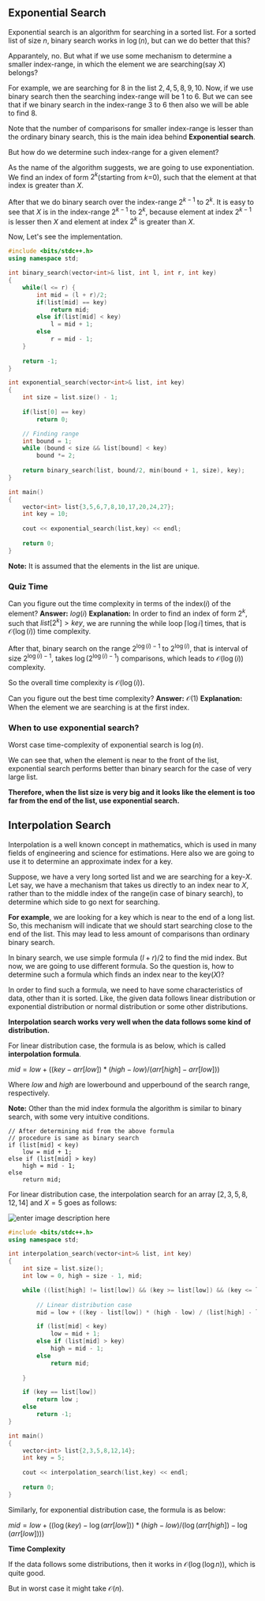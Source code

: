## Exponential Search

Exponential search is an algorithm for searching in a sorted list. For a sorted list of size $n$, binary search works in $\log{(n)}$, but can we do better that this?

Apparantely, no. But what if we use some mechanism to determine a smaller index-range, in which the element we are searching(say $X$) belongs?

For example, we are searching for $8$ in the list ${2,4,5,8,9,10}$. Now, if we use binary search then the searching index-range will be $1$ to $6$. But we can see that if we binary search in the index-range $3$ to $6$ then also we will be able to find $8$.

Note that the number of comparisons for smaller index-range is lesser than the ordinary binary search, this is the main idea behind **Exponential search**.

But how do we determine such index-range for a given element?

As the name of the algorithm suggests, we are going to use exponentiation. We find an index of form $2^k$(starting from $k$=$0$), such that the element at that index is greater than $X$.

After that we do binary search over the index-range $2^{k-1}$ to $2^k$. It is easy to see that $X$ is in the index-range $2^{k-1}$ to $2^k$, because element at index $2^{k-1}$ is lesser then $X$ and element at index $2^k$ is greater than $X$.

Now, Let's see the implementation.

```cpp
#include <bits/stdc++.h>
using namespace std;

int binary_search(vector<int>& list, int l, int r, int key)
{
    while(l <= r) {
    	int mid = (l + r)/2;
    	if(list[mid] == key)
    		return mid;
    	else if(list[mid] < key)
    		l = mid + 1;
    	else
    		r = mid - 1;
    }
    
    return -1; 
}

int exponential_search(vector<int>& list, int key)
{
	int size = list.size() - 1;
	
	if(list[0] == key)
		return 0;

	// Finding range
    int bound = 1;
    while (bound < size && list[bound] < key)
        bound *= 2;
	
    return binary_search(list, bound/2, min(bound + 1, size), key);
}

int main()
{
	vector<int> list{3,5,6,7,8,10,17,20,24,27};
	int key = 10;
	
	cout << exponential_search(list,key) << endl;
	
	return 0;
}
```
**Note:** It is assumed that the elements in the list are unique.

### Quiz Time
Can you figure out the time complexity in terms of the index($i$) of the element?
**Answer:** $log(i)$
**Explanation:** In order to find an index of form $2^k$, such that $list[2^k] > key$, we are running the while loop $\lceil\log{i}\rceil$ times, that is $\mathcal{O}(\log(i))$ time complexity.

After that, binary search on the range $2^{\log(i)-1}$ to $2^{\log(i)}$, that is interval of size $2^{\log(i)-1}$, takes $\log{(2^{\log(i)-1})}$ comparisons, which leads to $\mathcal{O}(\log(i))$ complexity.

So the overall time complexity is $\mathcal{O}(\log(i))$.

Can you figure out the best time complexity?
**Answer:** $\mathcal{O}(1)$
**Explanation:** When the element we are searching is at the first index.

### When to use exponential search?
Worst case time-complexity of exponential search is $\log(n)$. 

We can see that, when the element is near to the front of the list, exponential search performs better than binary search for the case of very large list.

**Therefore, when the list size is very big and it looks like the element is too far from the end of the list, use exponential search.**


## Interpolation Search

Interpolation is a well known concept in mathematics, which is used in many fields of engineering and science for estimations. Here also we are going to use it to determine an approximate index for a key.

Suppose, we have a very long sorted list and we are searching for a key-$X$. Let say, we have a mechanism that takes us directly to an index near to $X$, rather than to the middle index of the range(in case of binary search), to determine which side to go next for searching.

**For example**, we are looking for a key which is near to the end of a long list. So, this mechanism will indicate that we should start searching close to the end of the list. This may lead to less amount of comparisons than ordinary binary search.

In binary search, we use simple formula $(l+r)/2$ to find the mid index. But now, we are going to use different formula. So the question is, how to determine such a formula which finds an index near to the key($X$)?

In order to find such a formula, we need to have some characteristics of data, other than it is sorted. Like, the given data follows linear distribution or exponential distribution or normal distribution or some other distributions.

**Interpolation search works very well when the data follows some kind of distribution.**

For linear distribution case, the formula is as below, which is called **interpolation formula**.

$mid = low + ((key - arr[low]) * (high - low) / (arr[high] - arr[low]))$

Where $low$ and $high$ are lowerbound and upperbound of the search range, respectively.

**Note:** Other than the mid index formula the algorithm is similar to binary search, with some very intuitive conditions.

```
// After determining mid from the above formula
// procedure is same as binary search
if (list[mid] < key)
	low = mid + 1;
else if (list[mid] > key)
	high = mid - 1;
else
	return mid;

```
For linear distribution case, the interpolation search for an array $[2, 3, 5, 8, 12, 14]$ and $X=5$ goes as follows:

![enter image description here](https://lh3.googleusercontent.com/wtZUN15MdVpeP__i3VL6tEwwcasjWDBSrq_jDRHGji_HMuFNbZ_yriiqjz9uML4dkwgU7hzx6HXC)

```cpp
#include <bits/stdc++.h>
using namespace std;

int interpolation_search(vector<int>& list, int key)
{
	int size = list.size();
    int low = 0, high = size - 1, mid;

    while ((list[high] != list[low]) && (key >= list[low]) && (key <= list[high])) {
	
		// Linear distribution case        
        mid = low + ((key - list[low]) * (high - low) / (list[high] - list[low]));

        if (list[mid] < key)
            low = mid + 1;
        else if (list[mid] > key)
            high = mid - 1;
        else
            return mid;
    
    }

    if (key == list[low])
        return low ;
    else
        return -1;
}

int main()
{
	vector<int> list{2,3,5,8,12,14};
	int key = 5;
	
	cout << interpolation_search(list,key) << endl;
	
	return 0;
}
```

Similarly, for exponential distribution case, the formula is as below:

$mid = low + ((\log(key) - \log(arr[low])) * (high - low) / (\log(arr[high]) - \log(arr[low])))$

**Time Complexity**

If the data follows some distributions, then it works in $\mathcal{O}{(\log({\log{n}}))}$, which is quite good. 

But in worst case it might take $\mathcal{O}{(n)}$.
